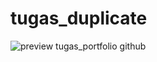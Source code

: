 # tugas_duplicate

![preview tugas_portfolio github](https://github.com/fadiyahputri/tugas_duplicate/assets/112040293/7262db3b-d9f8-4cfb-8b47-01b73f7003c8)
